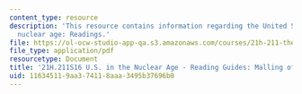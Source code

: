 ```yaml
---
content_type: resource
description: 'This resource contains information regarding the United States in the
  nuclear age: Readings.'
file: https://ol-ocw-studio-app-qa.s3.amazonaws.com/courses/21h-211-the-united-states-in-the-nuclear-age-spring-2016/116345119aa374118aaa3495b37696b0_MIT21H_211S16_Malling.pdf
file_type: application/pdf
resourcetype: Document
title: '21H.211S16 U.S. in the Nuclear Age - Reading Guides: Malling of America'
uid: 11634511-9aa3-7411-8aaa-3495b37696b0
---
```

